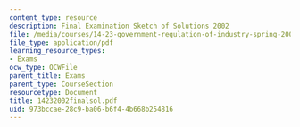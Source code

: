 ```yaml
---
content_type: resource
description: Final Examination Sketch of Solutions 2002
file: /media/courses/14-23-government-regulation-of-industry-spring-2003/973bccae28c9ba06b6f44b668b254816_14232002finalsol.pdf
file_type: application/pdf
learning_resource_types:
- Exams
ocw_type: OCWFile
parent_title: Exams
parent_type: CourseSection
resourcetype: Document
title: 14232002finalsol.pdf
uid: 973bccae-28c9-ba06-b6f4-4b668b254816
---
```

